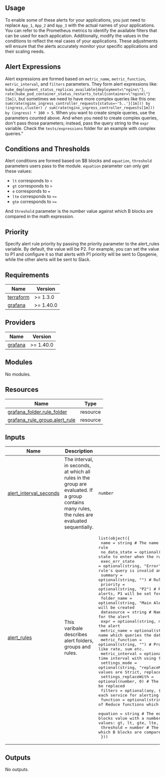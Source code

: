 ## Usage
To enable some of these alerts for your applications, you just need to replace  `App_1`, `App_2` and `App_3` with the actual names of your applications. You can refer to the Prometheus metrics to identify the available filters that can be used for each application. Additionally, modify the values in the conditions to reflect the real cases of your applications. These adjustments will ensure that the alerts accurately monitor your specific applications and their scaling needs.

## Alert Expressions
Alert expressions are formed based on `metric_name`, `metric_function`, `metric_interval`, and `filters` parameters. They form alert expressions like: `kube_deployment_status_replicas_available{deployment=\"nginx\"}`, `rate(kube_pod_container_status_restarts_total{container=\"nginx\"}[5m])`, but sometimes we need to have more complex queries like this one: `sum(rate(nginx_ingress_controller_requests{status=~'5..'}[1m])) by (ingress,cluster) / sum(rate(nginx_ingress_controller_requests[1m])) by (ingress) * 100 > 5`.
When you want to create simple queries, use the parameters counted above. And when you need to create complex queries, don't pass those parameters; instead, pass the query string to the `expr` variable. Check the `tests/expressions` folder for an example with complex queries."

## Conditions and Thresholds
Alert conditions are formed based on $B blocks and `equation`, `threshold` parameters users pass to the module.
`equation` parameter can only get these values:
- `lt` corresponds to `<`
- `gt` corresponds to `>`
- `e` corresponds to `=`
- `lte` corresponds to `<=`
- `gte` corresponds to `>=`

And `threshold` parameter is the number value against which B blocks are compared in the math expression.

## Priority
Specify alert rule priority by passing the priority parameter to the alert_rules variable. By default, the value will be P2. For example, you can set the value to P1 and configure it so that alerts with P1 priority will be sent to Opsgenie, while the other alerts will be sent to Slack.

<!-- BEGINNING OF PRE-COMMIT-TERRAFORM DOCS HOOK -->
## Requirements

| Name | Version |
|------|---------|
| <a name="requirement_terraform"></a> [terraform](#requirement\_terraform) | >= 1.3.0 |
| <a name="requirement_grafana"></a> [grafana](#requirement\_grafana) | >= 1.40.0 |

## Providers

| Name | Version |
|------|---------|
| <a name="provider_grafana"></a> [grafana](#provider\_grafana) | >= 1.40.0 |

## Modules

No modules.

## Resources

| Name | Type |
|------|------|
| [grafana_folder.rule_folder](https://registry.terraform.io/providers/grafana/grafana/latest/docs/resources/folder) | resource |
| [grafana_rule_group.alert_rule](https://registry.terraform.io/providers/grafana/grafana/latest/docs/resources/rule_group) | resource |

## Inputs

| Name | Description | Type | Default | Required |
|------|-------------|------|---------|:--------:|
| <a name="input_alert_interval_seconds"></a> [alert\_interval\_seconds](#input\_alert\_interval\_seconds) | The interval, in seconds, at which all rules in the group are evaluated. If a group contains many rules, the rules are evaluated sequentially. | `number` | `10` | no |
| <a name="input_alert_rules"></a> [alert\_rules](#input\_alert\_rules) | This varibale describes alert folders, groups and rules. | <pre>list(object({<br>    name                 = string                          # The name of the alert rule<br>    no_data_state        = optional(string, "NoData")      # Describes what state to enter when the rule's query returns No Data<br>    exec_err_state       = optional(string, "Error")       # Describes what state to enter when the rule's query is invalid and the rule cannot be executed<br>    summary              = optional(string, "")            # Rule annotation as a summary<br>    priority             = optional(string, "P2")          # Rule priority level: P2 is for non-critical alerts, P1 will be set for critical alerts<br>    folder_name          = optional(string, "Main Alerts") # Grafana folder name in which the rule will be created<br>    datasource           = string                          # Name of the datasource used for the alert<br>    expr                 = optional(string, null)          # Full expression for the alert<br>    metric_name          = optional(string, "")            # Prometheus metric name which queries the data for the alert<br>    metric_function      = optional(string, "")            # Prometheus function used with metric for queries, like rate, sum etc.<br>    metric_interval      = optional(string, "")            # The time interval with using functions like rate<br>    settings_mode        = optional(string, "replaceNN")   # The mode used in B block, possible values are Strict, replaceNN, dropNN<br>    settings_replaceWith = optional(number, 0)             # The value by which NaN results of the query will be replaced<br>    filters              = optional(any, {})               # Filters object to identify each service for alerting<br>    function             = optional(string, "mean")        # One of Reduce functions which will be used in B block for alerting<br>    equation             = string                          # The equation in the math expression which compares B blocks value with a number and generates an alert if needed. Possible values: gt, lt, gte, lte, e<br>    threshold            = number                          # The value against which B blocks are compared in the math expression<br>  }))</pre> | `[]` | no |

## Outputs

No outputs.
<!-- END OF PRE-COMMIT-TERRAFORM DOCS HOOK -->
